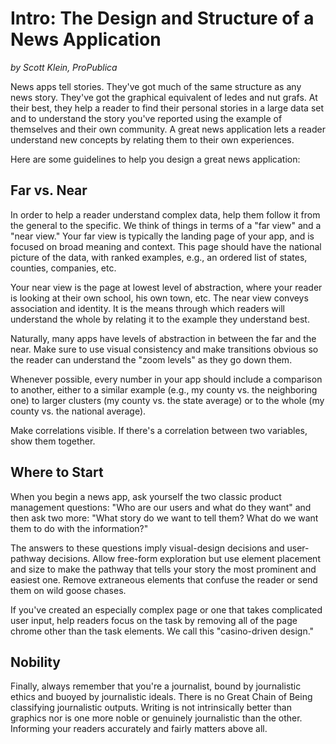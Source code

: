 # Intro: The Design and Structure of a News Application

_by Scott Klein, ProPublica_

News apps tell stories. They've got much of the same structure as any
news story. They've got the graphical equivalent of ledes and nut grafs.
At their best, they help a reader to find their personal stories in a
large data set and to understand the story you've reported using the
example of themselves and their own community. A great news application
lets a reader understand new concepts by relating them to their own
experiences.

Here are some guidelines to help you design a great news application:

## Far vs. Near

In order to help a reader understand complex data, help them follow it
from the general to the specific. We think of things in terms of a "far
view" and a "near view." Your far view is typically the landing page of
your app, and is focused on broad meaning and context. This page should
have the national picture of the data, with ranked examples, e.g., an
ordered list of states, counties, companies, etc.

Your near view is the page at lowest level of abstraction, where your
reader is looking at their own school, his own town, etc. The near view
conveys association and identity. It is the means through which readers
will understand the whole by relating it to the example they understand
best.

Naturally, many apps have levels of abstraction in between the far and
the near. Make sure to use visual consistency and make transitions
obvious so the reader can understand the "zoom levels" as they go down
them.

Whenever possible, every number in your app should include a comparison
to another, either to a similar example (e.g., my county vs. the
neighboring one) to larger clusters (my county vs. the state average) or
to the whole (my county vs. the national average).

Make correlations visible. If there's a correlation between two
variables, show them together.

## Where to Start

When you begin a news app, ask yourself the two classic product
management questions: "Who are our users and what do they want" and then
ask two more: "What story do we want to tell them? What do we want them
to do with the information?"

The answers to these questions imply visual-design decisions and
user-pathway decisions. Allow free-form exploration but use element
placement and size to make the pathway that tells your story the most
prominent and easiest one. Remove extraneous elements that confuse the
reader or send them on wild goose chases.

If you've created an especially complex page or one that takes
complicated user input, help readers focus on the task by removing all
of the page chrome other than the task elements. We call this
"casino-driven design."

## Nobility

Finally, always remember that you're a journalist, bound by journalistic
ethics and buoyed by journalistic ideals. There is no Great Chain of
Being classifying journalistic outputs. Writing is not intrinsically
better than graphics nor is one more noble or genuinely journalistic
than the other. Informing your readers accurately and fairly matters
above all.
